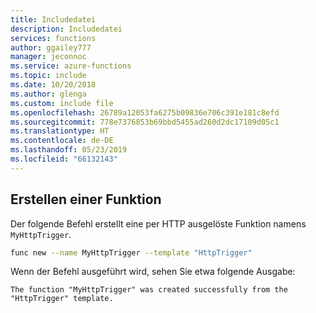 ```yaml
---
title: Includedatei
description: Includedatei
services: functions
author: ggailey777
manager: jeconnoc
ms.service: azure-functions
ms.topic: include
ms.date: 10/20/2018
ms.author: glenga
ms.custom: include file
ms.openlocfilehash: 26789a12053fa6275b09836e706c391e181c8efd
ms.sourcegitcommit: 778e7376853b69bbd5455ad260d2dc17109d05c1
ms.translationtype: HT
ms.contentlocale: de-DE
ms.lasthandoff: 05/23/2019
ms.locfileid: "66132143"
---
```

## <a name="create-a-function"></a>Erstellen einer Funktion

Der folgende Befehl erstellt eine per HTTP ausgelöste Funktion namens `MyHttpTrigger`.

```bash
func new --name MyHttpTrigger --template "HttpTrigger"
```

Wenn der Befehl ausgeführt wird, sehen Sie etwa folgende Ausgabe:

```output
The function "MyHttpTrigger" was created successfully from the "HttpTrigger" template.
```
